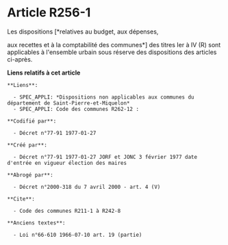# Article R256-1

Les dispositions [*relatives au budget, aux dépenses,

aux recettes et à la comptabilité des communes*] des titres Ier à IV (R) sont applicables à l'ensemble urbain sous réserve
des dispositions des articles ci-après.

**Liens relatifs à cet article**

	**Liens**:

	  - SPEC_APPLI: *Dispositions non applicables aux communes du département de Saint-Pierre-et-Miquelon*
	  - SPEC_APPLI: Code des communes R262-12 :

	**Codifié par**:

	  - Décret n°77-91 1977-01-27

	**Créé par**:

	  - Décret n°77-91 1977-01-27 JORF et JONC 3 février 1977 date d'entrée en vigueur élection des maires

	**Abrogé par**:

	  - Décret n°2000-318 du 7 avril 2000 - art. 4 (V)

	**Cite**:

	  - Code des communes R211-1 à R242-8

	**Anciens textes**:

	  - Loi n°66-610 1966-07-10 art. 19 (partie)
